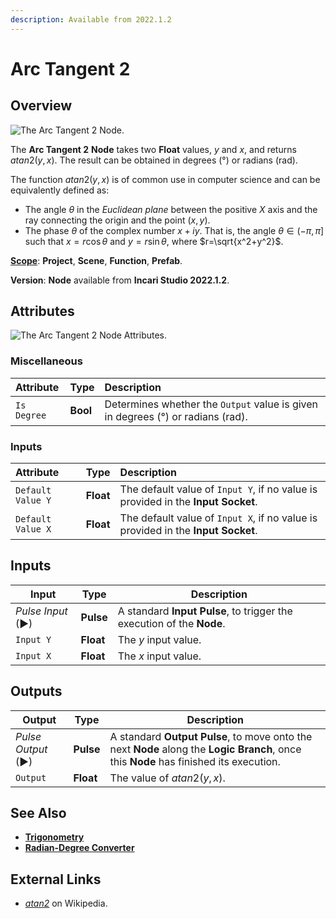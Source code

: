 ```yaml
---
description: Available from 2022.1.2
---
```


# Arc Tangent 2

## Overview

![The Arc Tangent 2 Node.]()

The **Arc Tangent 2** **Node** takes two **Float** values, $y$ and $x$, and returns $atan2(y,x)$. The result can be obtained in degrees \(°\) or radians \(rad\).

The function $atan2(y,x)$ is of common use in computer science and can be equivalently defined as:

* The angle $\theta$ in the _Euclidean plane_ between the positive $X$ axis and the ray connecting the origin and the point $(x,y)$.
* The phase $\theta$ of the complex number $x+iy$. That is, the angle $\theta \in (-\pi, \pi]$ such that $x=r\cos\theta$ and $y=r\sin\theta$, where $r=\sqrt{x^2+y^2}$.  

[**Scope**](../../overview.md#scopes): **Project**, **Scene**, **Function**, **Prefab**.

**Version**: **Node** available from **Incari Studio 2022.1.2**.

## Attributes

![The Arc Tangent 2 Node Attributes.]()

### Miscellaneous

| Attribute | Type | Description |
| :--- | :--- | :--- |
| `Is Degree` | **Bool** | Determines whether the `Output` value is given in degrees \(°\) or radians \(rad\). |

### Inputs

| Attribute | Type | Description |
| :--- | :--- | :--- |
| `Default Value Y` | **Float** | The default value of `Input Y`, if no value is provided in the **Input** **Socket**. |
| `Default Value X` | **Float** | The default value of `Input X`, if no value is provided in the **Input Socket**. |                |


## Inputs

|Input|Type|Description|
|---|---|---|
|*Pulse Input* (►)|**Pulse**|A standard **Input Pulse**, to trigger the execution of the **Node**.|
| `Input Y` | **Float** | The $y$ input value. |
| `Input X` | **Float** | The $x$ input value. |

## Outputs

|Output|Type|Description|
|---|---|---|
|*Pulse Output* (►)|**Pulse**|A standard **Output Pulse**, to move onto the next **Node** along the **Logic Branch**, once this **Node** has finished its execution.|
| `Output` | **Float** | The value of $atan2(y,x)$. |


## See Also

* [**Trigonometry**](./)
* [**Radian-Degree Converter**](radian-degree-converter.md)

## External Links

* [_atan2_](https://en.wikipedia.org/wiki/Atan2) on Wikipedia.

